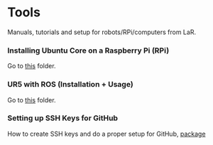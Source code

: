 # Tools
Manuals, tutorials and setup for robots/RPi/computers from LaR.

### Installing Ubuntu Core on a Raspberry Pi (RPi)
Go to [this](https://github.com/lar-deeufba/tools/tree/master/UbuntuCoreRPi) folder.

### UR5 with ROS (Installation + Usage)
Go to [this](https://github.com/lar-deeufba/tools/tree/master/UR5) folder.

### Setting up SSH Keys for GitHub
How to create SSH keys and do a proper setup for GitHub, [package](https://github.com/lar-deeufba/tools/tree/master/GitHubSSH)
